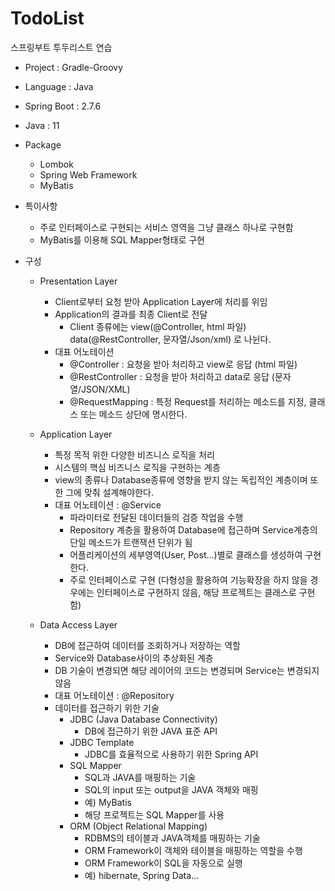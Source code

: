 # TodoList
스프링부트 투두리스트 연습
+ Project : Gradle-Groovy
+ Language : Java
+ Spring Boot : 2.7.6
+ Java : 11
+ Package
  + Lombok
  + Spring Web Framework
  + MyBatis
+ 특이사항
  + 주로 인터페이스로 구현되는 서비스 영역을 그냥 클래스 하나로 구현함
  + MyBatis를 이용해 SQL Mapper형태로 구현
  
+ 구성
  + Presentation Layer 
    + Client로부터 요청 받아 Application Layer에 처리를 위임
    + Application의 결과를 최종 Client로 전달
      + Client 종류에는 view(@Controller, html 파일)
                      data(@RestController, 문자열/Json/xml) 로 나뉜다.
    + 대표 어노테이션
      + @Controller : 요청을 받아 처리하고 view로 응답 (html 파일)
      + @RestController : 요청을 받아 처리하고 data로 응답 (문자열/JSON/XML)
      + @RequestMapping : 특정 Request를 처리하는 메소드를 지정, 클래스 또는 메소드 상단에 명시한다.
      
  + Application Layer
    + 특정 목적 위한 다양한 비즈니스 로직을 처리
    + 시스템의 핵심 비즈니스 로직을 구현하는 계층
    + view의 종류나 Database종류에 영향을 받지 않는 독립적인 계층이며 또한 그에 맞춰 설계해야한다.
    + 대표 어노테이션 : @Service
      + 파라미터로 전달된 데이터들의 검증 작업을 수행
      + Repository 계층을 활용하여 Database에 접근하며 Service계층의 단일 메소드가 트랜잭션 단위가 됨
      + 어플리케이션의 세부영역(User, Post...)별로 클래스를 생성하여 구현한다.
      + 주로 인터페이스로 구현 (다형성을 활용하여 기능확장을 하지 않을 경우에는 인터페이스로 구현하지 않음, 해당 프로젝트는 클래스로 구현함) 
     
  + Data Access Layer
    + DB에 접근하여 데이터를 조회하거나 저장하는 역할
    + Service와 Database사이의 추상화된 계층
    + DB 기술이 변경되면 해당 레이어의 코드는 변경되며 Service는 변경되지 않음
    + 대표 어노테이션 : @Repository
    + 데이터를 접근하기 위한 기술
      + JDBC (Java Database Connectivity)
        + DB에 접근하기 위한 JAVA 표준 API
      + JDBC Template
        + JDBC를 효율적으로 사용하기 위한 Spring API
      + SQL Mapper
        + SQL과 JAVA를 매핑하는 기술
        + SQL의 input 또는 output을 JAVA 객체와 매핑
        + 예) MyBatis
        + 해당 프로젝트는 SQL Mapper를 사용
      + ORM (Object Relational Mapping)
        + RDBMS의 테이블과 JAVA객체를 매핑하는 기술
        + ORM Framework이 객체와 테이블을 매핑하는 역할을 수행
        + ORM Framework이 SQL을 자동으로 실행
        + 예) hibernate, Spring Data...
        
        
        
        
    
  
